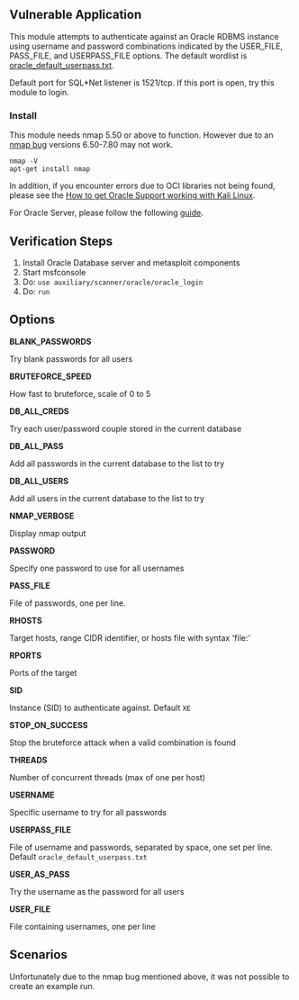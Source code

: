 ## Vulnerable Application

This module attempts to authenticate against an Oracle RDBMS instance using
username and password combinations indicated by the USER_FILE, PASS_FILE, and
USERPASS_FILE options. The default wordlist is
[oracle_default_userpass.txt](https://github.com/rapid7/metasploit-framework/blob/master/data/wordlists/oracle_default_userpass.txt).

Default port for SQL\*Net listener is 1521/tcp. If this port is open, try this
module to login.

### Install

This module needs nmap 5.50 or above to function. However due to an
[nmap bug](https://github.com/nmap/nmap/issues/1475) versions 6.50-7.80 may not
work.

```
nmap -V
apt-get install nmap
```

In addition, if you encounter errors due to OCI libraries not being found,
please see the
[How to get Oracle Support working with Kali Linux](https://github.com/rapid7/metasploit-framework/wiki/How-to-get-Oracle-Support-working-with-Kali-Linux).

For Oracle Server, please follow the following
[guide](https://tutorialforlinux.com/2019/09/17/how-to-install-oracle-12c-r2-database-on-ubuntu-18-04-bionic-64-bit-easy-guide/).

## Verification Steps

1. Install Oracle Database server and metasploit components
2. Start msfconsole
3. Do: `use auxiliary/scanner/oracle/oracle_login`
4. Do: `run`

## Options

**BLANK_PASSWORDS**

Try blank passwords for all users

**BRUTEFORCE_SPEED**

How fast to bruteforce, scale of 0 to 5

**DB_ALL_CREDS**

Try each user/password couple stored in the current database

**DB_ALL_PASS**

Add all passwords in the current database to the list to try

**DB_ALL_USERS**

Add all users in the current database to the list to try

**NMAP_VERBOSE**

Display nmap output

**PASSWORD**

Specify one password to use for all usernames

**PASS_FILE**

File of passwords, one per line.

**RHOSTS**

Target hosts, range CIDR identifier, or hosts file with syntax 'file:<path>'

**RPORTS**

Ports of the target

**SID**

Instance (SID) to authenticate against. Default `XE`

**STOP_ON_SUCCESS**

Stop the bruteforce attack when a valid combination is found

**THREADS**

Number of concurrent threads (max of one per host)

**USERNAME**

Specific username to try for all passwords

**USERPASS_FILE**

File of username and passwords, separated by space, one set per line. Default
`oracle_default_userpass.txt`

**USER_AS_PASS**

Try the username as the password for all users

**USER_FILE**

File containing usernames, one per line

## Scenarios

Unfortunately due to the nmap bug mentioned above, it was not possible to create
an example run.
